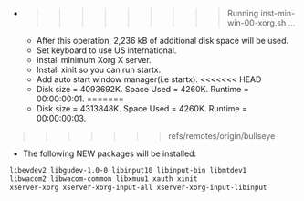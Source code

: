 * >>>>>>>>> Running inst-min-win-00-xorg.sh ...
  * After this operation, 2,236 kB of additional disk space will be used.
  * Set keyboard to use US international.
  * Install minimum Xorg X server.
  * Install xinit so you can run startx.
  * Add auto start window manager(i.e startx).
<<<<<<< HEAD
  * Disk size = 4093692K. Space Used = 4260K. Runtime = 00:00:00:01.
=======
  * Disk size = 4313848K. Space Used = 4260K. Runtime = 00:00:00:03.
>>>>>>> refs/remotes/origin/bullseye
  * The following NEW packages will be installed:
  ```bash
libevdev2 libgudev-1.0-0 libinput10 libinput-bin libmtdev1
libwacom2 libwacom-common libxmuu1 xauth xinit
xserver-xorg xserver-xorg-input-all xserver-xorg-input-libinput
  ```
